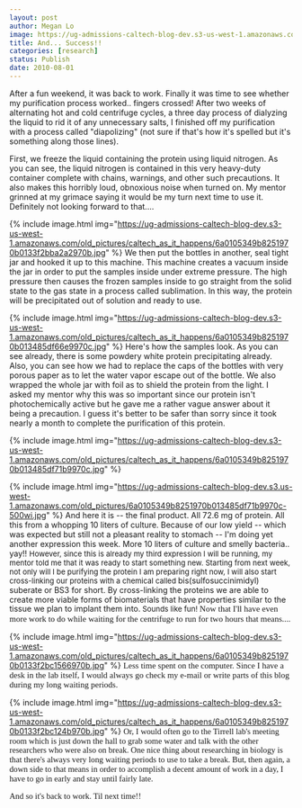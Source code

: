```yaml
---
layout: post
author: Megan Lo
image: https://ug-admissions-caltech-blog-dev.s3-us-west-1.amazonaws.com/old_pictures/caltech_as_it_happens/6a0105349b8251970b0133f2bb9ee5970b.jpg
title: And... Success!!
categories: [research]
status: Publish
date: 2010-08-01
---
```



After a fun weekend, it was back to work. Finally it was time to see whether my purification process worked.. fingers crossed! After two weeks of alternating hot and cold centrifuge cycles, a three day process of dialyzing the liquid to rid it of any unnecessary salts, I finished off my purification with a process called "diapolizing" (not sure if that's how it's spelled but it's something along those lines).

First, we freeze the liquid containing the protein using liquid nitrogen. As you can see, the liquid nitrogen is contained in this very heavy-duty container complete with chains, warnings, and other such precautions. It also makes this horribly loud, obnoxious noise when turned on. My mentor grinned at my grimace saying it would be my turn next time to use it. Definitely not looking forward to that....


{% include image.html img="https://ug-admissions-caltech-blog-dev.s3-us-west-1.amazonaws.com/old_pictures/caltech_as_it_happens/6a0105349b8251970b0133f2bba2a2970b.jpg" %}
We then put the bottles in another, seal tight jar and hooked it up to this machine. This machine creates a vacuum inside the jar in order to put the samples inside under extreme pressure. The high pressure then causes the frozen samples inside to go straight from the solid state to the gas state in a process called sublimation. In this way, the protein will be precipitated out of solution and ready to use.


{% include image.html img="https://ug-admissions-caltech-blog-dev.s3-us-west-1.amazonaws.com/old_pictures/caltech_as_it_happens/6a0105349b8251970b013485df66e9970c.jpg" %}
Here's how the samples look. As you can see already, there is some powdery white protein precipitating already. Also, you can see how we had to replace the caps of the bottles with very porous paper as to let the water vapor escape out of the bottle. We also wrapped the whole jar with foil as to shield the protein from the light. I asked my mentor why this was so important since our protein isn't photochemically active but he gave me a rather vague answer about it being a precaution. I guess it's better to be safer than sorry since it took nearly a month to complete the purification of this protein.


{% include image.html img="https://ug-admissions-caltech-blog-dev.s3-us-west-1.amazonaws.com/old_pictures/caltech_as_it_happens/6a0105349b8251970b013485df71b9970c.jpg" %}


{% include image.html img="https://ug-admissions-caltech-blog-dev.s3.us-west-1.amazonaws.com/old_pictures/6a0105349b8251970b013485df71b9970c-500wi.jpg" %}
And here it is -- the final product. All 72.6 mg of protein. All this from a whopping 10 liters of culture. Because of our low yield -- which was expected but still not a pleasant reality to stomach -- I'm doing yet another expression this week. More 10 liters of culture and smelly bacteria.. yay!!
<span style="FONT-SIZE: 10px"><span style="FONT-SIZE: 14px"><span style="FONT-SIZE: 13px">However, since this is already my third expression I will be running, my mentor told me that it was ready to start something new. Starting from next week, not only will I be purifying the protein I am preparing right now, I will also start cross-linking our proteins with a chemical called <span style="FONT-SIZE: 11pt; LINE-HEIGHT: 115%"><span style="FONT-SIZE: 14px">bis(sulfosuccinimidyl) suberate or BS3 for short. By cross-linking the proteins we are able to create more viable forms of biomaterials that have properties similar to the tissue we plan to implant them into.<span style="FONT-SIZE: 12px"> <span style="FONT-SIZE: 13px">Sounds like fun!
<span style="FONT-SIZE: 11pt; LINE-HEIGHT: 115%; FONT-FAMILY: 'Calibri','sans-serif'"><span style="FONT-SIZE: 15px">Now that I'll have even more work to do while waiting for the centrifuge to run for two hours that means....


{% include image.html img="https://ug-admissions-caltech-blog-dev.s3-us-west-1.amazonaws.com/old_pictures/caltech_as_it_happens/6a0105349b8251970b0133f2bc1566970b.jpg" %}
<span style="FONT-SIZE: 11pt; LINE-HEIGHT: 115%; FONT-FAMILY: 'Calibri','sans-serif'"><span style="FONT-SIZE: 15px">Less time spent on the computer. Since I have a desk in the lab itself, I would always go check my e-mail or write parts of this blog during my long waiting periods. 

{% include image.html img="https://ug-admissions-caltech-blog-dev.s3-us-west-1.amazonaws.com/old_pictures/caltech_as_it_happens/6a0105349b8251970b0133f2bc124b970b.jpg" %}
<span style="FONT-SIZE: 11pt; LINE-HEIGHT: 115%; FONT-FAMILY: 'Calibri','sans-serif'">Or, I would often go to the Tirrell lab's meeting room which is just down the hall to grab some water and talk with the other researchers who were also on break. One nice thing about researching in biology is that there's always very long waiting periods to use to take a break. But, then again, a down side to that means in order to accomplish a decent amount of work in a day, I have to go in early and stay until fairly late.

<span style="FONT-SIZE: 11pt; LINE-HEIGHT: 115%; FONT-FAMILY: 'Calibri','sans-serif'">And so it's back to work. Til next time!!

